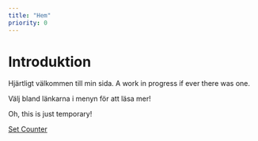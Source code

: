 ```yaml
---
title: "Hem"
priority: 0
---
```


# Introduktion

Hjärtligt välkommen till min sida. A work in progress if ever there was one.

Välj bland länkarna i menyn för att läsa mer!

Oh, this is just temporary!

[Set Counter](https://gregerhalltorp.github.io/set-counter/)